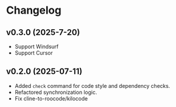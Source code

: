 # Changelog

## v0.3.0 (2025-7-20)

- Support Windsurf
- Support Cursor

## v0.2.0 (2025-07-11)

- Added `check` command for code style and dependency checks.
- Refactored synchronization logic.
- Fix cline-to-roocode/kilocode
